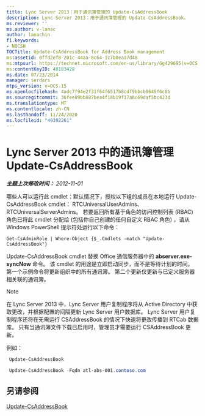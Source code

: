 ```yaml
---
title: Lync Server 2013：用于通讯簿管理的 Update-CsAddressBook
description: Lync Server 2013：用于通讯簿管理的 Update-CsAddressBook。
ms.reviewer: ''
ms.author: v-lanac
author: lanachin
f1.keywords:
- NOCSH
TOCTitle: Update-CsAddressBook for Address Book management
ms:assetid: 0ffd2ef8-201c-44aa-8c64-1c7b0eaa7d48
ms:mtpsurl: https://technet.microsoft.com/en-us/library/Gg429695(v=OCS.15)
ms:contentKeyID: 48183428
ms.date: 07/23/2014
manager: serdars
mtps_version: v=OCS.15
ms.openlocfilehash: 4adc7f94e2f31f64f6517b8cdf9bbcb0649f6c8b
ms.sourcegitcommit: 36fee89bb887bea4f18b19f17a8c69daf5bc423d
ms.translationtype: MT
ms.contentlocale: zh-CN
ms.lasthandoff: 11/24/2020
ms.locfileid: "49392261"
---
```

# <a name="update-csaddressbook-for-address-book-management-in-lync-server-2013"></a>Lync Server 2013 中的通讯簿管理 Update-CsAddressBook

<div data-xmlns="http://www.w3.org/1999/xhtml">

<div class="topic" data-xmlns="http://www.w3.org/1999/xhtml" data-msxsl="urn:schemas-microsoft-com:xslt" data-cs="https://msdn.microsoft.com/">

<div data-asp="https://msdn2.microsoft.com/asp">



</div>

<div id="mainSection">

<div id="mainBody">

<span> </span>

_**主题上次修改时间：** 2012-11-01_

哪些人可以运行此 cmdlet：默认情况下，授权以下组的成员在本地运行 Update-CsAddressBook cmdlet： RTCUniversalUserAdmins、RTCUniversalServerAdmins。 若要返回所有基于角色的访问控制列表 (RBAC) 角色已将此 cmdlet 分配给 (包括你自己创建的任何自定义 RBAC 角色) ，请从 Windows PowerShell 提示符处运行以下命令：

    Get-CsAdminRole | Where-Object {$_.Cmdlets -match "Update-CsAddressBook"}

Update-CsAddressBook cmdlet 替换 Office 通信服务器中的 **abserver.exe-syncNow** 命令。 该 cmdlet 的用途是立即启动同步，而不是等待计划的时间。 第一个示例命令将更新组织中的所有通讯簿。 第二个更新仅更新与已定义服务器相关联的通讯簿。

<div>


> [!NOTE]  
> 在 Lync Server 2013 中，Lync Server 用户复制程序将从 Active Directory 中获取更改，并根据配置的间隔更新 Lync Server 用户数据库。 Lync Server 用户复制程序还将在无需运行 CSAddressBook 的情况下快速将更改传播到 RTCab 数据库。 只有当通讯簿文件下载已启用时，管理员才需要运行 CSAddressBook 更新。



</div>

例如：

   ```PowerShell
    Update-CsAddressBook
   ```

   ```PowerShell
    Update-CsAddressBook -Fqdn atl-abs-001.contoso.com
   ```

<div>

## <a name="see-also"></a>另请参阅


[Update-CsAddressBook](https://docs.microsoft.com/powershell/module/skype/Update-CsAddressBook)  
  

</div>

</div>

<span> </span>

</div>

</div>

</div>


